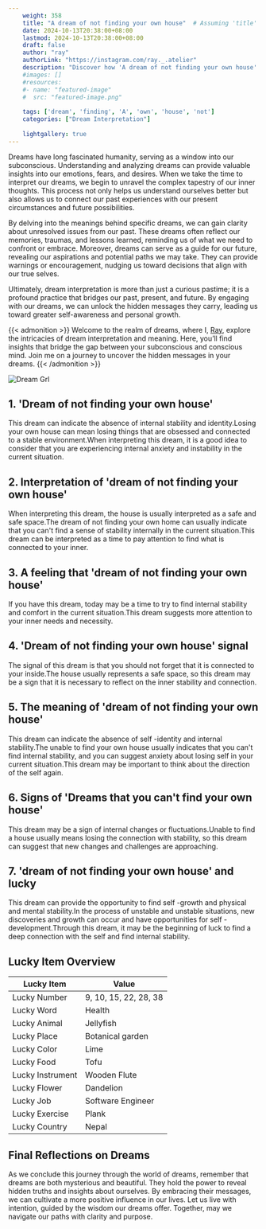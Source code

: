```yaml
---
    weight: 358
    title: "A dream of not finding your own house"  # Assuming 'title' column exists
    date: 2024-10-13T20:38:00+08:00
    lastmod: 2024-10-13T20:38:00+08:00
    draft: false
    author: "ray"
    authorLink: "https://instagram.com/ray._.atelier"
    description: "Discover how 'A dream of not finding your own house' can interpret your future and uncover its significant meanings in your life."
    #images: []
    #resources:
    #- name: "featured-image"
    #  src: "featured-image.png"
    
    tags: ['dream', 'finding', 'A', 'own', 'house', 'not']
    categories: ["Dream Interpretation"]
    
    lightgallery: true
---
```

    
Dreams have long fascinated humanity, serving as a window into our subconscious. Understanding and analyzing dreams can provide valuable insights into our emotions, fears, and desires. When we take the time to interpret our dreams, we begin to unravel the complex tapestry of our inner thoughts. This process not only helps us understand ourselves better but also allows us to connect our past experiences with our present circumstances and future possibilities.

By delving into the meanings behind specific dreams, we can gain clarity about unresolved issues from our past. These dreams often reflect our memories, traumas, and lessons learned, reminding us of what we need to confront or embrace. Moreover, dreams can serve as a guide for our future, revealing our aspirations and potential paths we may take. They can provide warnings or encouragement, nudging us toward decisions that align with our true selves.

Ultimately, dream interpretation is more than just a curious pastime; it is a profound practice that bridges our past, present, and future. By engaging with our dreams, we can unlock the hidden messages they carry, leading us toward greater self-awareness and personal growth.

{{< admonition >}}
Welcome to the realm of dreams, where I, [Ray](https://instagram.com/ray._.atelier), explore the intricacies of dream interpretation and meaning. Here, you’ll find insights that bridge the gap between your subconscious and conscious mind. Join me on a journey to uncover the hidden messages in your dreams.
{{< /admonition >}}

![Dream Grl](https://cdn.pixabay.com/photo/2017/11/02/03/35/gothic-2910057_1280.jpg "Dream Grl")

## 1. 'Dream of not finding your own house'
This dream can indicate the absence of internal stability and identity.Losing your own house can mean losing things that are obsessed and connected to a stable environment.When interpreting this dream, it is a good idea to consider that you are experiencing internal anxiety and instability in the current situation.

## 2. Interpretation of 'dream of not finding your own house'
When interpreting this dream, the house is usually interpreted as a safe and safe space.The dream of not finding your own home can usually indicate that you can't find a sense of stability internally in the current situation.This dream can be interpreted as a time to pay attention to find what is connected to your inner.

## 3. A feeling that 'dream of not finding your own house'
If you have this dream, today may be a time to try to find internal stability and comfort in the current situation.This dream suggests more attention to your inner needs and necessity.

## 4. 'Dream of not finding your own house' signal
The signal of this dream is that you should not forget that it is connected to your inside.The house usually represents a safe space, so this dream may be a sign that it is necessary to reflect on the inner stability and connection.

## 5. The meaning of 'dream of not finding your own house'
This dream can indicate the absence of self -identity and internal stability.The unable to find your own house usually indicates that you can't find internal stability, and you can suggest anxiety about losing self in your current situation.This dream may be important to think about the direction of the self again.

## 6. Signs of 'Dreams that you can't find your own house'
This dream may be a sign of internal changes or fluctuations.Unable to find a house usually means losing the connection with stability, so this dream can suggest that new changes and challenges are approaching.

## 7. 'dream of not finding your own house' and lucky
This dream can provide the opportunity to find self -growth and physical and mental stability.In the process of unstable and unstable situations, new discoveries and growth can occur and have opportunities for self -development.Through this dream, it may be the beginning of luck to find a deep connection with the self and find internal stability.

## Lucky Item Overview
| Lucky Item          | Value              |
|---------------|--------------------|
| Lucky Number        | 9, 10, 15, 22, 28, 38  |
| Lucky Word          | Health |
| Lucky Animal        | Jellyfish |
| Lucky Place         | Botanical garden     |
| Lucky Color         | Lime     |
| Lucky Food          | Tofu      |
| Lucky Instrument    | Wooden Flute |
| Lucky Flower        | Dandelion    |
| Lucky Job           | Software Engineer       |
| Lucky Exercise      | Plank  |
| Lucky Country       | Nepal    |


##  Final Reflections on Dreams

As we conclude this journey through the world of dreams, remember that dreams are both mysterious and beautiful. They hold the power to reveal hidden truths and insights about ourselves. By embracing their messages, we can cultivate a more positive influence in our lives. Let us live with intention, guided by the wisdom our dreams offer. Together, may we navigate our paths with clarity and purpose.
